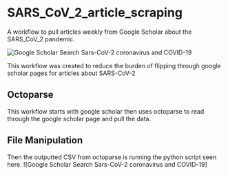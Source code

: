 # SARS_CoV_2_article_scraping
A workflow to pull articles weekly from Google Scholar about the SARS_CoV_2 pandemic. 

![Google Scholar Search Sars-CoV-2 coronavirus and COVID-19](https://github.com/acapria/SARS_CoV_2_article_scraping/assets/131828886/ab9973de-0122-487f-b5fc-d718101322a4)



This workflow was created to reduce the burden of flipping through google scholar pages for articles about SARS-CoV-2

## Octoparse
This workflow starts with google scholar then uses octoparse to read through the google scholar page and pull the data. 

## File Manipulation
Then the outputted CSV from octoparse is running the python script seen here. ![Google Scholar Search Sars-CoV-2 coronavirus and COVID-19]
